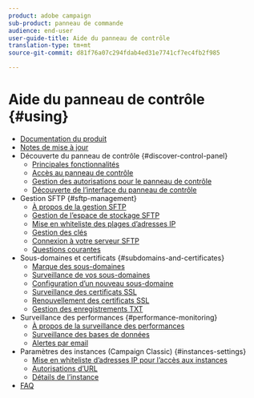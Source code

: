 ```yaml
---
product: adobe campaign
sub-product: panneau de commande
audience: end-user
user-guide-title: Aide du panneau de contrôle
translation-type: tm+mt
source-git-commit: d81f76a07c294fdab4ed31e7741cf7ec4fb2f985

---
```



# Aide du panneau de contrôle {#using}

+ [Documentation du produit](control-panel-home.md)
+ [Notes de mise à jour](release-notes.md)
+ Découverte du panneau de contrôle {#discover-control-panel}
   + [Principales fonctionnalités](discover/using/key-features.md)
   + [Accès au panneau de contrôle](discover/using/accessing-control-panel.md)
   + [Gestion des autorisations pour le panneau de contrôle](discover/using/managing-permissions.md)
   + [Découverte de l’interface du panneau de contrôle](discover/using/discovering-the-interface.md)
+ Gestion SFTP {#sftp-management}
   + [À propos de la gestion SFTP](sftp/using/about-sftp-management.md)
   + [Gestion de l’espace de stockage SFTP](sftp/using/sftp-storage-management.md)
   + [Mise en whiteliste des plages d’adresses IP](sftp/using/ip-range-whitelisting.md)
   + [Gestion des clés](sftp/using/key-management.md)
   + [Connexion à votre serveur SFTP](sftp/using/logging-into-sftp-server.md)
   + [Questions courantes](sftp/using/common-questions.md)
+ Sous-domaines et certificats {#subdomains-and-certificates}
   + [Marque des sous-domaines](subdomains-certificates/using/subdomains-branding.md)
   + [Surveillance de vos sous-domaines](subdomains-certificates/using/monitoring-subdomains.md)
   + [Configuration d’un nouveau sous-domaine](subdomains-certificates/using/setting-up-new-subdomain.md)
   + [Surveillance des certificats SSL](subdomains-certificates/using/monitoring-ssl-certificates.md)
   + [Renouvellement des certificats SSL](subdomains-certificates/using/renewing-subdomain-certificate.md)
   + [Gestion des enregistrements TXT](subdomains-certificates/using/managing-txt-records.md)
+ Surveillance des performances {#performance-monitoring}
   + [À propos de la surveillance des performances](performance-monitoring/using/about-performance-monitoring.md)
   + [Surveillance des bases de données](performance-monitoring/using/database-monitoring.md)
   + [Alertes par email](performance-monitoring/using/email-alerting.md)
+ Paramètres des instances (Campaign Classic) {#instances-settings}
   + [Mise en whiteliste d’adresses IP pour l’accès aux instances](instances-settings/using/ip-whitelisting-instance-access.md)
   + [Autorisations d’URL](instances-settings/using/url-permissions.md)
   + [Détails de l’instance](instances-settings/using/instance-details.md)
+ [FAQ](faq.md)

